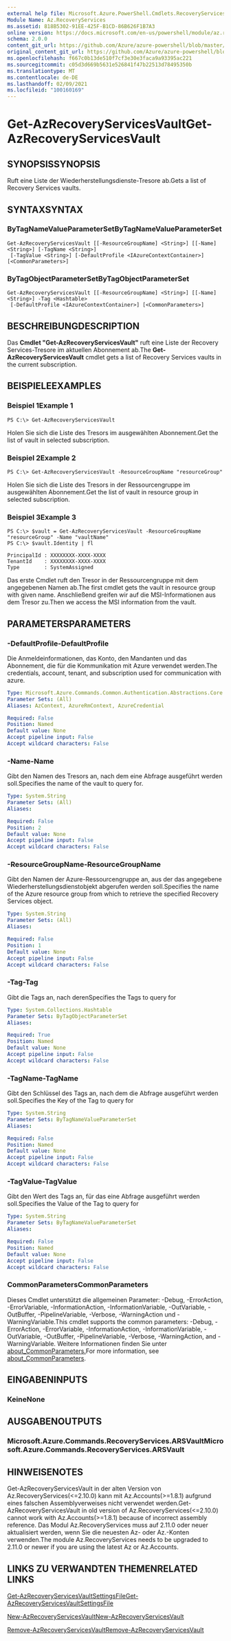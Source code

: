 ```yaml
---
external help file: Microsoft.Azure.PowerShell.Cmdlets.RecoveryServices.dll-Help.xml
Module Name: Az.RecoveryServices
ms.assetid: 818B5302-91EE-425F-B1CD-86B626F1B7A3
online version: https://docs.microsoft.com/en-us/powershell/module/az.recoveryservices/get-azrecoveryservicesvault
schema: 2.0.0
content_git_url: https://github.com/Azure/azure-powershell/blob/master/src/RecoveryServices/RecoveryServices/help/Get-AzRecoveryServicesVault.md
original_content_git_url: https://github.com/Azure/azure-powershell/blob/master/src/RecoveryServices/RecoveryServices/help/Get-AzRecoveryServicesVault.md
ms.openlocfilehash: f667c0b13de510f7cf3e30e3faca9a93395ac221
ms.sourcegitcommit: c05d3d669b5631e526841f47b22513d78495350b
ms.translationtype: MT
ms.contentlocale: de-DE
ms.lasthandoff: 02/09/2021
ms.locfileid: "100160169"
---
```

# <span data-ttu-id="e9bee-101">Get-AzRecoveryServicesVault</span><span class="sxs-lookup"><span data-stu-id="e9bee-101">Get-AzRecoveryServicesVault</span></span>

## <span data-ttu-id="e9bee-102">SYNOPSIS</span><span class="sxs-lookup"><span data-stu-id="e9bee-102">SYNOPSIS</span></span>

<span data-ttu-id="e9bee-103">Ruft eine Liste der Wiederherstellungsdienste-Tresore ab.</span><span class="sxs-lookup"><span data-stu-id="e9bee-103">Gets a list of Recovery Services vaults.</span></span>

## <span data-ttu-id="e9bee-104">SYNTAX</span><span class="sxs-lookup"><span data-stu-id="e9bee-104">SYNTAX</span></span>

### <span data-ttu-id="e9bee-105">ByTagNameValueParameterSet</span><span class="sxs-lookup"><span data-stu-id="e9bee-105">ByTagNameValueParameterSet</span></span>
```
Get-AzRecoveryServicesVault [[-ResourceGroupName] <String>] [[-Name] <String>] [-TagName <String>]
 [-TagValue <String>] [-DefaultProfile <IAzureContextContainer>] [<CommonParameters>]
```

### <span data-ttu-id="e9bee-106">ByTagObjectParameterSet</span><span class="sxs-lookup"><span data-stu-id="e9bee-106">ByTagObjectParameterSet</span></span>
```
Get-AzRecoveryServicesVault [[-ResourceGroupName] <String>] [[-Name] <String>] -Tag <Hashtable>
 [-DefaultProfile <IAzureContextContainer>] [<CommonParameters>]
```

## <span data-ttu-id="e9bee-107">BESCHREIBUNG</span><span class="sxs-lookup"><span data-stu-id="e9bee-107">DESCRIPTION</span></span>

<span data-ttu-id="e9bee-108">Das **Cmdlet "Get-AzRecoveryServicesVault"** ruft eine Liste der Recovery Services-Tresore im aktuellen Abonnement ab.</span><span class="sxs-lookup"><span data-stu-id="e9bee-108">The **Get-AzRecoveryServicesVault** cmdlet gets a list of Recovery Services vaults in the current subscription.</span></span>

## <span data-ttu-id="e9bee-109">BEISPIELE</span><span class="sxs-lookup"><span data-stu-id="e9bee-109">EXAMPLES</span></span>

### <span data-ttu-id="e9bee-110">Beispiel 1</span><span class="sxs-lookup"><span data-stu-id="e9bee-110">Example 1</span></span>

```
PS C:\> Get-AzRecoveryServicesVault
```

<span data-ttu-id="e9bee-111">Holen Sie sich die Liste des Tresors im ausgewählten Abonnement.</span><span class="sxs-lookup"><span data-stu-id="e9bee-111">Get the list of vault in selected subscription.</span></span>

### <span data-ttu-id="e9bee-112">Beispiel 2</span><span class="sxs-lookup"><span data-stu-id="e9bee-112">Example 2</span></span>

```
PS C:\> Get-AzRecoveryServicesVault -ResourceGroupName "resourceGroup"
```

<span data-ttu-id="e9bee-113">Holen Sie sich die Liste des Tresors in der Ressourcengruppe im ausgewählten Abonnement.</span><span class="sxs-lookup"><span data-stu-id="e9bee-113">Get the list of vault in resource group in selected subscription.</span></span>

### <span data-ttu-id="e9bee-114">Beispiel 3</span><span class="sxs-lookup"><span data-stu-id="e9bee-114">Example 3</span></span>

```
PS C:\> $vault = Get-AzRecoveryServicesVault -ResourceGroupName "resourceGroup" -Name "vaultName"
PS C:\> $vault.Identity | fl

PrincipalId : XXXXXXXX-XXXX-XXXX
TenantId    : XXXXXXXX-XXXX-XXXX
Type        : SystemAssigned
```

<span data-ttu-id="e9bee-115">Das erste Cmdlet ruft den Tresor in der Ressourcengruppe mit dem angegebenen Namen ab.</span><span class="sxs-lookup"><span data-stu-id="e9bee-115">The first cmdlet gets the vault in resource group with given name.</span></span> <span data-ttu-id="e9bee-116">Anschließend greifen wir auf die MSI-Informationen aus dem Tresor zu.</span><span class="sxs-lookup"><span data-stu-id="e9bee-116">Then we access the MSI information from the vault.</span></span>

## <span data-ttu-id="e9bee-117">PARAMETERS</span><span class="sxs-lookup"><span data-stu-id="e9bee-117">PARAMETERS</span></span>

### <span data-ttu-id="e9bee-118">-DefaultProfile</span><span class="sxs-lookup"><span data-stu-id="e9bee-118">-DefaultProfile</span></span>

<span data-ttu-id="e9bee-119">Die Anmeldeinformationen, das Konto, den Mandanten und das Abonnement, die für die Kommunikation mit Azure verwendet werden.</span><span class="sxs-lookup"><span data-stu-id="e9bee-119">The credentials, account, tenant, and subscription used for communication with azure.</span></span>

```yaml
Type: Microsoft.Azure.Commands.Common.Authentication.Abstractions.Core.IAzureContextContainer
Parameter Sets: (All)
Aliases: AzContext, AzureRmContext, AzureCredential

Required: False
Position: Named
Default value: None
Accept pipeline input: False
Accept wildcard characters: False
```

### <span data-ttu-id="e9bee-120">-Name</span><span class="sxs-lookup"><span data-stu-id="e9bee-120">-Name</span></span>

<span data-ttu-id="e9bee-121">Gibt den Namen des Tresors an, nach dem eine Abfrage ausgeführt werden soll.</span><span class="sxs-lookup"><span data-stu-id="e9bee-121">Specifies the name of the vault to query for.</span></span>

```yaml
Type: System.String
Parameter Sets: (All)
Aliases:

Required: False
Position: 2
Default value: None
Accept pipeline input: False
Accept wildcard characters: False
```

### <span data-ttu-id="e9bee-122">-ResourceGroupName</span><span class="sxs-lookup"><span data-stu-id="e9bee-122">-ResourceGroupName</span></span>

<span data-ttu-id="e9bee-123">Gibt den Namen der Azure-Ressourcengruppe an, aus der das angegebene Wiederherstellungsdienstobjekt abgerufen werden soll.</span><span class="sxs-lookup"><span data-stu-id="e9bee-123">Specifies the name of the Azure resource group from which to retrieve the specified Recovery Services object.</span></span>

```yaml
Type: System.String
Parameter Sets: (All)
Aliases:

Required: False
Position: 1
Default value: None
Accept pipeline input: False
Accept wildcard characters: False
```

### <span data-ttu-id="e9bee-124">-Tag</span><span class="sxs-lookup"><span data-stu-id="e9bee-124">-Tag</span></span>

<span data-ttu-id="e9bee-125">Gibt die Tags an, nach deren</span><span class="sxs-lookup"><span data-stu-id="e9bee-125">Specifies the Tags to query for</span></span>

```yaml
Type: System.Collections.Hashtable
Parameter Sets: ByTagObjectParameterSet
Aliases:

Required: True
Position: Named
Default value: None
Accept pipeline input: False
Accept wildcard characters: False
```

### <span data-ttu-id="e9bee-126">-TagName</span><span class="sxs-lookup"><span data-stu-id="e9bee-126">-TagName</span></span>

<span data-ttu-id="e9bee-127">Gibt den Schlüssel des Tags an, nach dem die Abfrage ausgeführt werden soll.</span><span class="sxs-lookup"><span data-stu-id="e9bee-127">Specifies the Key of the Tag to query for</span></span>

```yaml
Type: System.String
Parameter Sets: ByTagNameValueParameterSet
Aliases:

Required: False
Position: Named
Default value: None
Accept pipeline input: False
Accept wildcard characters: False
```

### <span data-ttu-id="e9bee-128">-TagValue</span><span class="sxs-lookup"><span data-stu-id="e9bee-128">-TagValue</span></span>

<span data-ttu-id="e9bee-129">Gibt den Wert des Tags an, für das eine Abfrage ausgeführt werden soll.</span><span class="sxs-lookup"><span data-stu-id="e9bee-129">Specifies the Value of the Tag to query for</span></span>

```yaml
Type: System.String
Parameter Sets: ByTagNameValueParameterSet
Aliases:

Required: False
Position: Named
Default value: None
Accept pipeline input: False
Accept wildcard characters: False
```

### <span data-ttu-id="e9bee-130">CommonParameters</span><span class="sxs-lookup"><span data-stu-id="e9bee-130">CommonParameters</span></span>
<span data-ttu-id="e9bee-131">Dieses Cmdlet unterstützt die allgemeinen Parameter: -Debug, -ErrorAction, -ErrorVariable, -InformationAction, -InformationVariable, -OutVariable, -OutBuffer, -PipelineVariable, -Verbose, -WarningAction und -WarningVariable.</span><span class="sxs-lookup"><span data-stu-id="e9bee-131">This cmdlet supports the common parameters: -Debug, -ErrorAction, -ErrorVariable, -InformationAction, -InformationVariable, -OutVariable, -OutBuffer, -PipelineVariable, -Verbose, -WarningAction, and -WarningVariable.</span></span> <span data-ttu-id="e9bee-132">Weitere Informationen finden Sie unter [about_CommonParameters.](http://go.microsoft.com/fwlink/?LinkID=113216)</span><span class="sxs-lookup"><span data-stu-id="e9bee-132">For more information, see [about_CommonParameters](http://go.microsoft.com/fwlink/?LinkID=113216).</span></span>

## <span data-ttu-id="e9bee-133">EINGABEN</span><span class="sxs-lookup"><span data-stu-id="e9bee-133">INPUTS</span></span>

### <span data-ttu-id="e9bee-134">Keine</span><span class="sxs-lookup"><span data-stu-id="e9bee-134">None</span></span>

## <span data-ttu-id="e9bee-135">AUSGABEN</span><span class="sxs-lookup"><span data-stu-id="e9bee-135">OUTPUTS</span></span>

### <span data-ttu-id="e9bee-136">Microsoft.Azure.Commands.RecoveryServices.ARSVault</span><span class="sxs-lookup"><span data-stu-id="e9bee-136">Microsoft.Azure.Commands.RecoveryServices.ARSVault</span></span>

## <span data-ttu-id="e9bee-137">HINWEISE</span><span class="sxs-lookup"><span data-stu-id="e9bee-137">NOTES</span></span>
<span data-ttu-id="e9bee-138">Get-AzRecoveryServicesVault in der alten Version von Az.RecoveryServices(<=2.10.0) kann mit Az.Accounts(>=1.8.1) aufgrund eines falschen Assemblyverweises nicht verwendet werden.</span><span class="sxs-lookup"><span data-stu-id="e9bee-138">Get-AzRecoveryServicesVault in old version of Az.RecoveryServices(<=2.10.0) cannot work with Az.Accounts(>=1.8.1) because of incorrect assembly reference.</span></span> <span data-ttu-id="e9bee-139">Das Modul Az.RecoveryServices muss auf 2.11.0 oder neuer aktualisiert werden, wenn Sie die neuesten Az- oder Az.-Konten verwenden.</span><span class="sxs-lookup"><span data-stu-id="e9bee-139">The module Az.RecoveryServices needs to be upgraded to 2.11.0 or newer if you are using the latest Az or Az.Accounts.</span></span>

## <span data-ttu-id="e9bee-140">LINKS ZU VERWANDTEN THEMEN</span><span class="sxs-lookup"><span data-stu-id="e9bee-140">RELATED LINKS</span></span>

[<span data-ttu-id="e9bee-141">Get-AzRecoveryServicesVaultSettingsFile</span><span class="sxs-lookup"><span data-stu-id="e9bee-141">Get-AzRecoveryServicesVaultSettingsFile</span></span>](./Get-AzRecoveryServicesVaultSettingsFile.md)

[<span data-ttu-id="e9bee-142">New-AzRecoveryServicesVault</span><span class="sxs-lookup"><span data-stu-id="e9bee-142">New-AzRecoveryServicesVault</span></span>](./New-AzRecoveryServicesVault.md)

[<span data-ttu-id="e9bee-143">Remove-AzRecoveryServicesVault</span><span class="sxs-lookup"><span data-stu-id="e9bee-143">Remove-AzRecoveryServicesVault</span></span>](./Remove-AzRecoveryServicesVault.md)
